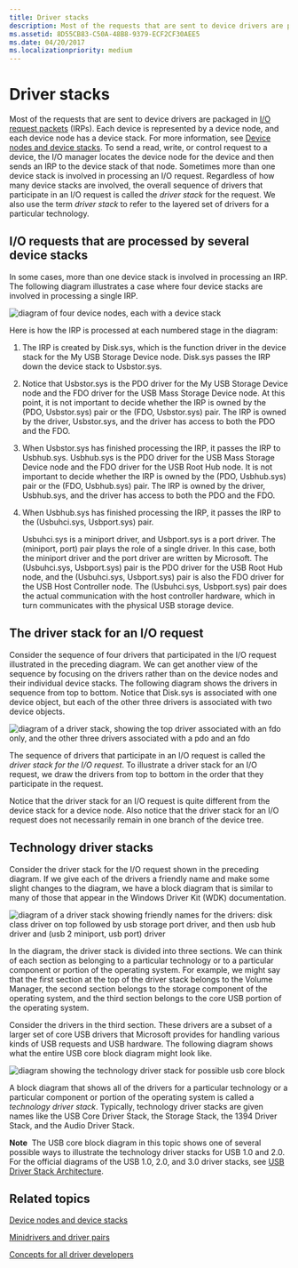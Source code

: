 ```yaml
---
title: Driver stacks
description: Most of the requests that are sent to device drivers are packaged in I/O request packets (IRPs).
ms.assetid: 8D55CB83-C50A-48B8-9379-ECF2CF30AEE5
ms.date: 04/20/2017
ms.localizationpriority: medium
---
```


# Driver stacks


Most of the requests that are sent to device drivers are packaged in [I/O request packets](i-o-request-packets.md) (IRPs). Each device is represented by a device node, and each device node has a device stack. For more information, see [Device nodes and device stacks](device-nodes-and-device-stacks.md). To send a read, write, or control request to a device, the I/O manager locates the device node for the device and then sends an IRP to the device stack of that node. Sometimes more than one device stack is involved in processing an I/O request. Regardless of how many device stacks are involved, the overall sequence of drivers that participate in an I/O request is called the *driver stack* for the request. We also use the term *driver stack* to refer to the layered set of drivers for a particular technology.

## <span id="I_O_requests_that_are_processed_by_several_device_stacks"></span><span id="i_o_requests_that_are_processed_by_several_device_stacks"></span><span id="I_O_REQUESTS_THAT_ARE_PROCESSED_BY_SEVERAL_DEVICE_STACKS"></span>I/O requests that are processed by several device stacks


In some cases, more than one device stack is involved in processing an IRP. The following diagram illustrates a case where four device stacks are involved in processing a single IRP.

![diagram of four device nodes, each with a device stack](images/chain01.png)

Here is how the IRP is processed at each numbered stage in the diagram:

1.  The IRP is created by Disk.sys, which is the function driver in the device stack for the My USB Storage Device node. Disk.sys passes the IRP down the device stack to Usbstor.sys.

2.  Notice that Usbstor.sys is the PDO driver for the My USB Storage Device node and the FDO driver for the USB Mass Storage Device node. At this point, it is not important to decide whether the IRP is owned by the (PDO, Usbstor.sys) pair or the (FDO, Usbstor.sys) pair. The IRP is owned by the driver, Usbstor.sys, and the driver has access to both the PDO and the FDO.
3.  When Usbstor.sys has finished processing the IRP, it passes the IRP to Usbhub.sys. Usbhub.sys is the PDO driver for the USB Mass Storage Device node and the FDO driver for the USB Root Hub node. It is not important to decide whether the IRP is owned by the (PDO, Usbhub.sys) pair or the (FDO, Usbhub.sys) pair. The IRP is owned by the driver, Usbhub.sys, and the driver has access to both the PDO and the FDO.

4.  When Usbhub.sys has finished processing the IRP, it passes the IRP to the (Usbuhci.sys, Usbport.sys) pair.

    Usbuhci.sys is a miniport driver, and Usbport.sys is a port driver. The (miniport, port) pair plays the role of a single driver. In this case, both the miniport driver and the port driver are written by Microsoft. The (Usbuhci.sys, Usbport.sys) pair is the PDO driver for the USB Root Hub node, and the (Usbuhci.sys, Usbport.sys) pair is also the FDO driver for the USB Host Controller node. The (Usbuhci.sys, Usbport.sys) pair does the actual communication with the host controller hardware, which in turn communicates with the physical USB storage device.

## <span id="The_driver_stack_for_an_I_O_request"></span><span id="the_driver_stack_for_an_i_o_request"></span><span id="THE_DRIVER_STACK_FOR_AN_I_O_REQUEST"></span>The driver stack for an I/O request


Consider the sequence of four drivers that participated in the I/O request illustrated in the preceding diagram. We can get another view of the sequence by focusing on the drivers rather than on the device nodes and their individual device stacks. The following diagram shows the drivers in sequence from top to bottom. Notice that Disk.sys is associated with one device object, but each of the other three drivers is associated with two device objects.

![diagram of a driver stack, showing the top driver associated with an fdo only, and the other three drivers associated with a pdo and an fdo](images/driverstack01.png)

The sequence of drivers that participate in an I/O request is called the *driver stack for the I/O request*. To illustrate a driver stack for an I/O request, we draw the drivers from top to bottom in the order that they participate in the request.

Notice that the driver stack for an I/O request is quite different from the device stack for a device node. Also notice that the driver stack for an I/O request does not necessarily remain in one branch of the device tree.

## <span id="Technology_driver_stacks"></span><span id="technology_driver_stacks"></span><span id="TECHNOLOGY_DRIVER_STACKS"></span>Technology driver stacks


Consider the driver stack for the I/O request shown in the preceding diagram. If we give each of the drivers a friendly name and make some slight changes to the diagram, we have a block diagram that is similar to many of those that appear in the Windows Driver Kit (WDK) documentation.

![diagram of a driver stack showing friendly names for the drivers: disk class driver on top followed by usb storage port driver, and then usb hub driver and (usb 2 miniport, usb port) driver](images/driverstack02.png)

In the diagram, the driver stack is divided into three sections. We can think of each section as belonging to a particular technology or to a particular component or portion of the operating system. For example, we might say that the first section at the top of the driver stack belongs to the Volume Manager, the second section belongs to the storage component of the operating system, and the third section belongs to the core USB portion of the operating system.

Consider the drivers in the third section. These drivers are a subset of a larger set of core USB drivers that Microsoft provides for handling various kinds of USB requests and USB hardware. The following diagram shows what the entire USB core block diagram might look like.

![diagram showing the technology driver stack for possible usb core block ](images/technologystack01.png)

A block diagram that shows all of the drivers for a particular technology or a particular component or portion of the operating system is called a *technology driver stack*. Typically, technology driver stacks are given names like the USB Core Driver Stack, the Storage Stack, the 1394 Driver Stack, and the Audio Driver Stack.

**Note**  The USB core block diagram in this topic shows one of several possible ways to illustrate the technology driver stacks for USB 1.0 and 2.0. For the official diagrams of the USB 1.0, 2.0, and 3.0 driver stacks, see [USB Driver Stack Architecture](https://docs.microsoft.com/windows-hardware/drivers/ddi/index).

 

## <span id="related_topics"></span>Related topics


[Device nodes and device stacks](device-nodes-and-device-stacks.md)

[Minidrivers and driver pairs](minidrivers-and-driver-pairs.md)

[Concepts for all driver developers](concepts-and-knowledge-for-all-driver-developers.md)

 

 






